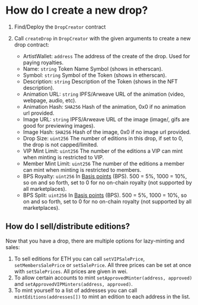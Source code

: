 # How do I create a new drop?

1. Find/Deploy the `DropCreator` contract
2. Call `createDrop` in `DropCreator` with the given arguments to create a new drop contract:

   - ArtistWallet: `address` The address of the create of the drop. Used for paying royalties.
   - Name:  `string` Token Name Symbol (shows in etherscan).
   - Symbol: `string` Symbol of the Token (shows in etherscan).
   - Description: `string` Description of the Token (shows in the NFT description).
   - Animation URL: `string` IPFS/Arweave URL of the animation (video, webpage, audio, etc).
   - Animation Hash: `SHA256` Hash of the animation, 0x0 if no animation url provided.
   - Image URL: `string` IPFS/Arweave URL of the image (image/, gifs are good for previewing images).
   - Image Hash: `SHA256` Hash of the image, 0x0 if no image url provided.
   - Drop Size: `uint256` The number of editions in this drop, if set to 0, the drop is not capped/limited.
   - VIP Mint Limit: `uint256` The number of the editions a VIP can mint when minting is restricted to VIP.
   - Member Mint Limit: `uint256` The number of the editions a member can mint when minting is restricted to members.
   - BPS Royalty: `uint256` In [Basis points][bps] (BPS). 500 = 5%, 1000 = 10%, so on and so forth, set to 0 for no on-chain royalty (not supported by all marketplaces).
   - BPS Split: `uint256` In [Basis points][bps] (BPS). 500 = 5%, 1000 = 10%, so on and so forth, set to 0 for no on-chain royalty (not supported by all marketplaces).

## How do I sell/distribute editions?

Now that you have a drop, there are multiple options for lazy-minting and sales:

1. To sell editions for ETH you can call `setVIPSalePrice`, `setMembersSalePrice` or `setSalePrice`. All three prices can be set at once with `setSalePrices`. All prices are given in wei.
2. To allow certain accounts to mint `setApprovedMinter(address, approved)` and `setApprovedVIPMinters(address, approved)`.
3. To mint yourself to a list of addresses you can call `mintEditions(addresses[])` to mint an edition to each address in the list.

[bps]: https://www.investopedia.com/terms/b/basispoint.asp
